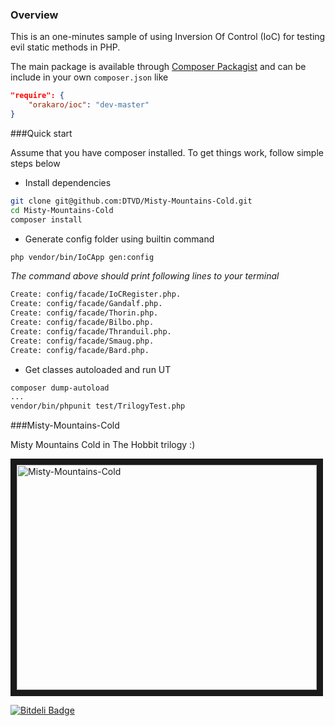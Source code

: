 ### Overview

This is an one-minutes sample of using Inversion Of Control (IoC) for testing evil static methods in PHP.

The main package is available through [Composer Packagist](https://packagist.org/packages/orakaro/ioc)
 and can be include in your own ```composer.json``` like
```json
"require": {
    "orakaro/ioc": "dev-master"
}
```

###Quick start

Assume that you have composer installed. To get things work, follow simple steps below

* Install dependencies
```bash
git clone git@github.com:DTVD/Misty-Mountains-Cold.git 
cd Misty-Mountains-Cold
composer install
```
* Generate config folder using builtin command
```bash
php vendor/bin/IoCApp gen:config
```
_The command above should print following lines to your terminal_
```bash
Create: config/facade/IoCRegister.php.
Create: config/facade/Gandalf.php.
Create: config/facade/Thorin.php.
Create: config/facade/Bilbo.php.
Create: config/facade/Thranduil.php.
Create: config/facade/Smaug.php.
Create: config/facade/Bard.php.
```

* Get classes autoloaded and run UT
```bash
composer dump-autoload
...
vendor/bin/phpunit test/TrilogyTest.php
```

###Misty-Mountains-Cold

Misty Mountains Cold in The Hobbit trilogy :)

<a href="http://www.youtube.com/watch?feature=player_embedded&v=P8ymgFyzbDo
" target="_blank"><img src="http://img.youtube.com/vi/P8ymgFyzbDo/0.jpg" 
alt="Misty-Mountains-Cold" width="480" height="360" border="10" /></a>



[![Bitdeli Badge](https://d2weczhvl823v0.cloudfront.net/DTVD/misty-mountains-cold/trend.png)](https://bitdeli.com/free "Bitdeli Badge")

